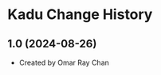 Kadu Change History
====================

1.0 (2024-08-26)
----------------
* Created by Omar Ray Chan

